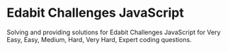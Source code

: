 # Edabit Challenges JavaScript
 Solving and providing solutions for Edabit Challenges JavaScript for Very Easy, Easy, Medium, Hard, Very Hard, Expert coding questions.
